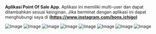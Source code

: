 **Aplikasi Point Of Sale App.**
Aplikasi ini memiliki multi-user dan dapat ditambahkan sesuai keinginan.
Jika berminat dengan aplikasi ini dapat menghubungi saya di **(https://www.instagram.com/bons.ichigo)**



![Image](https://user-images.githubusercontent.com/108630295/186005758-4253feec-e0db-4c31-b03f-fe546564c571.jpg)
![Image](https://user-images.githubusercontent.com/108630295/186005759-4a7182e6-7239-4fa0-8853-1617d372d513.jpg)
![Image](https://user-images.githubusercontent.com/108630295/186005760-9b2598bc-9d7a-4d08-a877-5d4bd4774583.jpg)
![Image](https://user-images.githubusercontent.com/108630295/186005761-69e12a98-acbb-403a-8fcb-021a56bc3f93.jpg)
![Image](https://user-images.githubusercontent.com/108630295/186005763-096cd098-0e01-4f14-918c-8f2c79b55a0c.jpg)
![Image](https://user-images.githubusercontent.com/108630295/186005762-3b318d98-f075-43f6-b218-250d68ee66fb.jpg)
![Image](https://user-images.githubusercontent.com/108630295/186005764-bc98c17c-f2f4-4e64-9a4d-0cb2b9e4e91c.jpg)
![Image](https://user-images.githubusercontent.com/108630295/186005765-acebd6a3-6e5a-4d2a-ac0e-e09a92d19aa5.jpg)
